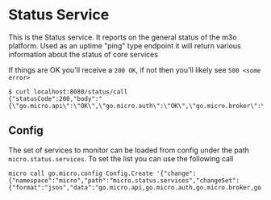 # Status Service

This is the Status service. It reports on the general status of the m3o platform. Used as an uptime "ping" type endpoint it will return various information about the status of core services

If things are OK you'll receive a `200 OK`, if not then you'll likely see `500 <some error>`

```
$ curl localhost:8080/status/call
{"statusCode":200,"body":"{\"go.micro.api\":\"OK\",\"go.micro.auth\":\"OK\",\"go.micro.broker\":\"OK\",\"go.micro.config\":\"OK\",\"go.micro.debug\":\"OK\",\"go.micro.network\":\"OK\",\"go.micro.proxy\":\"OK\",\"go.micro.registry\":\"OK\",\"go.micro.runtime\":\"OK\",\"go.micro.store\":\"OK\"}"}
``` 

## Config
The set of services to monitor can be loaded from config under the path `micro.status.services`. To set the list you can use the following call

```
micro call go.micro.config Config.Create '{"change":{"namespace":"micro","path":"micro.status.services","changeSet":{"format":"json","data":"go.micro.api,go.micro.auth,go.micro.broker,go.micro.config,go.micro.debug,go.micro.network,go.micro.proxy,go.micro.registry,go.micro.runtime,go.micro.server,go.micro.status,go.micro.store,go.micro.service.signup,go.micro.service.kubernetes,go.micro.service.account.invite,go.micro.service.payment.stripe"}}}'
```